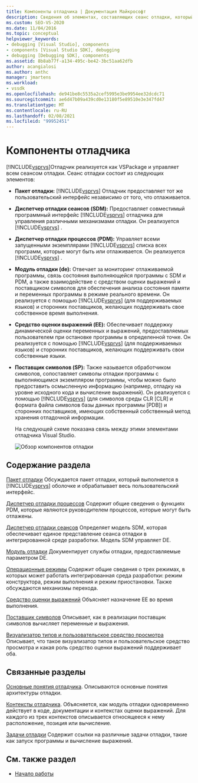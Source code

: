 ```yaml
---
title: Компоненты отладчика | Документация Майкрософт
description: Сведения об элементах, составляющих сеанс отладки, который управляется отладчиком Visual Studio и реализуется в виде VSPackage.
ms.custom: SEO-VS-2020
ms.date: 11/04/2016
ms.topic: conceptual
helpviewer_keywords:
- debugging [Visual Studio], components
- components [Visual Studio SDK], debugging
- debugging [Debugging SDK], components
ms.assetid: 8b8ab77f-a134-495c-be42-3bc51aa62dfb
author: acangialosi
ms.author: anthc
manager: jmartens
ms.workload:
- vssdk
ms.openlocfilehash: de941be8c5535a2cef5995e3be9954ee32dcdc71
ms.sourcegitcommit: ae6d47b09a439cd0e13180f5e89510e3e347fd47
ms.translationtype: MT
ms.contentlocale: ru-RU
ms.lasthandoff: 02/08/2021
ms.locfileid: "99952451"
---
```

# <a name="debugger-components"></a>Компоненты отладчика
[!INCLUDE[vsprvs](../../code-quality/includes/vsprvs_md.md)]Отладчик реализуется как VSPackage и управляет всем сеансом отладки. Сеанс отладки состоит из следующих элементов:

- **Пакет отладки:** [!INCLUDE[vsprvs](../../code-quality/includes/vsprvs_md.md)] Отладчик предоставляет тот же пользовательский интерфейс независимо от того, что отлаживается.

- **Диспетчер отладки сеансов (SDM):** Предоставляет совместимый программный интерфейс [!INCLUDE[vsprvs](../../code-quality/includes/vsprvs_md.md)] отладчика для управления различными механизмами отладки. Он реализуется [!INCLUDE[vsprvs](../../code-quality/includes/vsprvs_md.md)] .

- **Диспетчер отладки процессов (PDM):** Управляет всеми запущенными экземплярами [!INCLUDE[vsprvs](../../code-quality/includes/vsprvs_md.md)] списка всех программ, которые могут быть или отлаживается. Он реализуется [!INCLUDE[vsprvs](../../code-quality/includes/vsprvs_md.md)] .

- **Модуль отладки (de):** Отвечает за мониторинг отлаживаемой программы, связь состояния выполняющейся программы с SDM и PDM, а также взаимодействие с средством оценки выражений и поставщиком символов для обеспечения анализа состояния памяти и переменных программы в режиме реального времени. Он реализуется с помощью [!INCLUDE[vsprvs](../../code-quality/includes/vsprvs_md.md)] (для поддерживаемых языков) и сторонних поставщиков, желающих поддерживать свое собственное время выполнения.

- **Средство оценки выражений (EE):** Обеспечивает поддержку динамической оценки переменных и выражений, предоставляемых пользователем при остановке программы в определенной точке. Он реализуется с помощью [!INCLUDE[vsprvs](../../code-quality/includes/vsprvs_md.md)] (для поддерживаемых языков) и сторонних поставщиков, желающих поддерживать свои собственные языки.

- **Поставщик символов (SP):** Также называется обработчиком символов, сопоставляет символы отладки программы с выполняющимся экземпляром программы, чтобы можно было предоставить осмысленную информацию (например, отладку на уровне исходного кода и вычисление выражений). Он реализуется с помощью [!INCLUDE[vsprvs](../../code-quality/includes/vsprvs_md.md)] (для символов среды CLR [CLR] и формата файла символов базы данных программы [PDB]) и сторонних поставщиков, имеющих собственный собственный метод хранения отладочной информации.

  На следующей схеме показана связь между этими элементами отладчика Visual Studio.

  ![Обзор компонентов отладки](../../extensibility/debugger/media/dbugcompovrview.gif "дбугкомповрвиев")

## <a name="in-this-section"></a>Содержание раздела
 [Пакет отладки](../../extensibility/debugger/debug-package.md) Обсуждается пакет отладки, который выполняется в [!INCLUDE[vsprvs](../../code-quality/includes/vsprvs_md.md)] оболочке и обрабатывает весь пользовательский интерфейс.

 [Диспетчер отладки процессов](../../extensibility/debugger/process-debug-manager.md) Содержит общие сведения о функциях PDM, которые являются руководителем процессов, которые могут быть отлажены.

 [Диспетчер отладки сеансов](../../extensibility/debugger/session-debug-manager.md) Определяет модель SDM, которая обеспечивает единое представление сеанса отладки в интегрированной среде разработки. Модель SDM управляет DE.

 [Модуль отладки](../../extensibility/debugger/debug-engine.md) Документирует службы отладки, предоставляемые параметром DE.

 [Операционные режимы](../../extensibility/debugger/operational-modes.md) Содержит общие сведения о трех режимах, в которых может работать интегрированная среда разработки: режим конструктора, режим выполнения и режим приостановки. Также обсуждаются механизмы перехода.

 [Средство оценки выражений](../../extensibility/debugger/expression-evaluator.md) Объясняет назначение EE во время выполнения.

 [Поставщик символов](../../extensibility/debugger/symbol-provider.md) Описывает, как в реализации поставщик символов вычисляет переменные и выражения.

 [Визуализатор типов и пользовательское средство просмотра](../../extensibility/debugger/type-visualizer-and-custom-viewer.md) Описывает, что такое визуализатор типов и пользовательское средство просмотра и какая роль средство оценки выражений поддерживает оба.

## <a name="related-sections"></a>Связанные разделы
 [Основные понятия отладчика](../../extensibility/debugger/debugger-concepts.md). Описываются основные понятия архитектуры отладки.

 [Контексты отладчика](../../extensibility/debugger/debugger-contexts.md). Объясняется, как модуль отладки одновременно действует в коде, документации и контекстах оценки выражений. Для каждого из трех контекстов описывается относящееся к нему расположение, позиция или вычисление.

 [Задачи отладки](../../extensibility/debugger/debugging-tasks.md) Содержит ссылки на различные задачи отладки, такие как запуск программы и вычисление выражений.

## <a name="see-also"></a>См. также раздел
- [Начало работы](../../extensibility/debugger/getting-started-with-debugger-extensibility.md)
